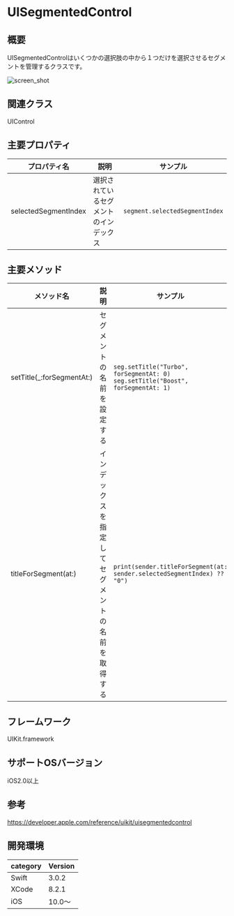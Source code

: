 # UISegmentedControl

## 概要
UISegmentedControlはいくつかの選択肢の中から１つだけを選択させるセグメントを管理するクラスです。

![screen_shot](https://github.com/sahara-ooga/ios-uikit-uisegmentedcontrol-demo/wiki/img/segmented_control.png)

## 関連クラス
UIControl

## 主要プロパティ

|プロパティ名|説明|サンプル|
|---|---|---|
|selectedSegmentIndex |選択されているセグメントのインデックス | `segment.selectedSegmentIndex` | 

## 主要メソッド

|メソッド名|説明|サンプル|
|---|---|---|
|setTitle(_:forSegmentAt:) |セグメントの名前を設定する | `seg.setTitle("Turbo", forSegmentAt: 0)` <br>`seg.setTitle("Boost", forSegmentAt: 1)` | 
|titleForSegment(at:) |インデックスを指定してセグメントの名前を取得する | `print(sender.titleForSegment(at: sender.selectedSegmentIndex) ?? "0")` | 

## フレームワーク
UIKit.framework

## サポートOSバージョン
iOS2.0以上

## 参考
https://developer.apple.com/reference/uikit/uisegmentedcontrol

## 開発環境
|category | Version|
|---|---|
| Swift | 3.0.2 |
| XCode | 8.2.1 |
| iOS | 10.0〜 |
